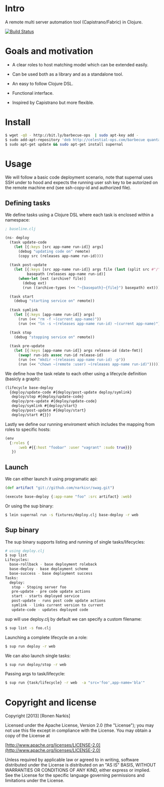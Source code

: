 # Intro

A remote multi server automation tool (Capistrano/Fabric) in Clojure.


[![Build Status](https://travis-ci.org/celestial-ops/supernal.png)](https://travis-ci.org/celestial-ops/supernal)

# Goals and motivation
 
 * A clear roles to host matching model which can be extended easily.
 
 * Can be used both as a library and as a standalone tool.

 * An easy to follow Clojure DSL. 

 * Functional interface.

 * Inspired by Capistrano but more flexible.

# Install 

```bash 
$ wget -qO - http://bit.ly/barbecue-ops  | sudo apt-key add -
$ sudo add-apt-repository 'deb http://celestial-ops.com/barbecue quantal main'
$ sudo apt-get update && sudo apt-get install supernal
```

# Usage

We will follow a basic code deployment scenario, note that supernal uses SSH under to hood and expects the running user ssh key to be autorized on the remote machine end (see ssh-copy-id and authorized file).

## Defining tasks

We define tasks using a Clojure DSL where each task is enclosed within a namespace:

```clojure
; baseline.clj

(ns- deploy 
  (task update-code
    (let [{:keys [src app-name run-id]} args]
      (debug "updating code on" remote) 
      (copy src (releases app-name run-id)))) 
 
  (task post-update
    (let [{:keys [src app-name run-id]} args file (last (split src #"/")) 
          basepath (releases app-name run-id)]
      (when-let [ext (archive? file)]
        (debug ext)
        (run ((archive-types (<< "~{basepath}~{file}") basepath) ext)))))

  (task start 
    (debug "starting service on" remote)) 
 
  (task symlink
    (let [{:keys [app-name run-id]} args]
      (run (<< "rm -f ~(current app-name)"))
      (run (<< "ln -s ~(releases app-name run-id) ~(current app-name)"))))

  (task stop
    (debug "stopping service on" remote))
     
  (task pre-update
    (let [{:keys [app-name run-id]} args release-id (date-fmt)]
      (swap! run-ids assoc run-id release-id)
      (run (<< "mkdir ~(releases app-name run-id) -p"))
      (run (<< "chown ~(remote :user) ~(releases app-name run-id)"))))) 
```

We define how the task relate to each other using a lifecycle definition (basicly a graph):

```clojure
(lifecycle base-deploy
  {deploy/update-code #{deploy/post-update deploy/symlink}
   deploy/stop #{deploy/update-code}
   deploy/pre-update #{deploy/update-code}
   deploy/symlink #{deploy/start} 
   deploy/post-update #{deploy/start}
   deploy/start #{}})
```

Lastly we define our running enviroment which includes the mapping from roles to specific hosts:

```clojure
(env 
  {:roles {
      :web #{{:host "foobar" :user "vagrant" :sudo true}}}
   })
```

## Launch
We can either launch it using programatic api:

```clojure
(def artifact "git://github.com/narkisr/swag.git")

(execute base-deploy {:app-name "foo" :src artifact} :web)
```

Or using the sup binary:

```bash
$ lein supernal run -s fixtures/deploy.clj base-deploy -r web
```

## Sup binary

The sup binary supports listing and running of single tasks/lifecycles:

```bash 
# using deploy.clj 
$ sup list 
Lifecycles:
  base-rollback - base deployment roleback
  base-deploy - base deployment scheme
  base-success - base deployment success
Tasks:
  deploy:
   stop - Stoping server foo
   pre-update - pre code update actions
   start - starts deployed service
   post-update - runs post code update actions
   symlink - links current version to current
   update-code - updates deployed code
```

sup will use deploy.clj by default we can specify a custom filename:

```bash
$ sup list -s foo.clj
```

Launching a complete lifecycle on a role:

```bash 
$ sup run deploy -r web 
```

We can also launch single tasks:

```bash
$ sup run deploy/stop -r web 
```

Passing args to task/lifecycle:

```bash
$ sup run {task/lifecycle} -r web  -a "src='foo',app-name='bla'"
```

# Copyright and license

Copyright [2013] [Ronen Narkis]

Licensed under the Apache License, Version 2.0 (the "License");
you may not use this file except in compliance with the License.
You may obtain a copy of the License at

  [http://www.apache.org/licenses/LICENSE-2.0](http://www.apache.org/licenses/LICENSE-2.0)

Unless required by applicable law or agreed to in writing, software
distributed under the License is distributed on an "AS IS" BASIS,
WITHOUT WARRANTIES OR CONDITIONS OF ANY KIND, either express or implied.
See the License for the specific language governing permissions and
limitations under the License.
